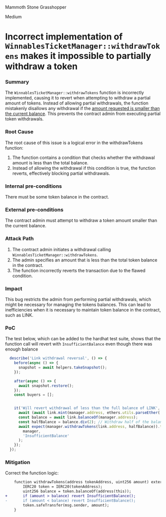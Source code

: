 Mammoth Stone Grasshopper

Medium

# Incorrect implementation of `WinnablesTicketManager::withdrawTokens` makes it impossible to partially withdraw a token

### Summary

The `WinnablesTicketManager::withdrawTokens` function is incorrectly implemented, causing it to revert when attempting to withdraw a partial amount of tokens. Instead of allowing partial withdrawals, the function mistakenly disallows any withdrawal if the [amount requested is smaller than the current balance](https://github.com/sherlock-audit/2024-08-winnables-raffles/blob/main/public-contracts/contracts/WinnablesTicketManager.sol#L295). This prevents the contract admin from executing partial token withdrawals.


### Root Cause

The root cause of this issue is a logical error in the withdrawTokens function:
1. The function contains a condition that checks whether the withdrawal amount is less than the total balance.
2. Instead of allowing the withdrawal if this condition is true, the function reverts, effectively blocking partial withdrawals.


### Internal pre-conditions

There must be some token balance in the contract.


### External pre-conditions

The contract admin must attempt to withdraw a token amount smaller than the current balance.


### Attack Path

1. The contract admin initiates a withdrawal calling `WinnablesTicketManager::withdrawTokens`.
2. The admin specifies an amount that is less than the total token balance in the contract.
3. The function incorrectly reverts the transaction due to the flawed condition.


### Impact

This bug restricts the admin from performing partial withdrawals, which might be necessary for managing the tokens balances. This can lead to inefficiencies when it is necessary to maintain token balance in the contract, such as LINK.


### PoC

The test below, which can be added to the hardhat test suite, shows that the function call will revert with `InsufficientBalance` even though there was enough balance

```javascript
  describe('Link withdrawal reversal', () => {
    before(async () => {
      snapshot = await helpers.takeSnapshot();
    });

    after(async () => {
      await snapshot.restore();
    });
    const buyers = [];


    it('Will revert withdrawal of less than the full balance of LINK', async () => {
      await (await link.mint(manager.address, ethers.utils.parseEther('100'))).wait();
      const balance = await link.balanceOf(manager.address);
      const halfBalance = balance.div(2); // Withdraw half of the balance
      await expect(manager.withdrawTokens(link.address, halfBalance)).to.be.revertedWithCustomError(
        manager,
        'InsufficientBalance'
      );
    });
  });
```

### Mitigation

Correct the function logic:

```Diff
    function withdrawTokens(address tokenAddress, uint256 amount) external onlyRole(0) {
        IERC20 token = IERC20(tokenAddress);
        uint256 balance = token.balanceOf(address(this));
+       if (amount > balance) revert InsufficientBalance();
-       if (amount < balance) revert InsufficientBalance();
        token.safeTransfer(msg.sender, amount);
    }
```

